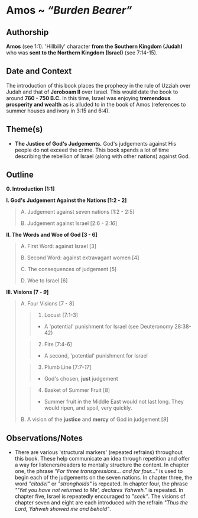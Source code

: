 # Amos ~ *“Burden Bearer”*


## Authorship
**Amos** (see 1:1).  'Hillbilly' character **from the Southern Kingdom (Judah)** who was **sent to the Northern Kingdom (Israel)** (see 7:14-15).


## Date and Context
The introduction of this book places the prophecy in the rule of Uzziah over Judah and that of **Jeroboam II** over Israel.  This would date the book to around **760 - 750 B.C.**  In this time, Israel was enjoying **tremendous prosperity and wealth** as is alluded to in the book of Amos (references to summer houses and ivory in 3:15 and 6:4).


## Theme(s)
- **The Justice of God's Judgements.**  God's judgements against His people do not exceed the crime.  This book spends a lot of time describing the rebellion of Israel (along with other nations) against God.


## Outline
**0. Introduction  [1:1]**

**I.  God's Judgement Against the Nations  [1:2 - 2]**

  > A. Judgement against seven nations  [1:2 - 2:5]
  > 
  > B. Judgement against Israel  [2:6 - 2:*16*]

**II. The Words and Woe of God  [3 - 6]**

  > A. First Word: against Israel  [3]
  > 
  > B. Second Word: against extravagant women  [4]
  > 
  > C. The consequences of judgement  [5]
  > 
  > D. Woe to Israel  [6]

**III. Visions  [7 - *9*]**

  > A. Four Visions  [7 - 8]
  >
  > > 1. Locust  [7:1-3]
  > >  - A 'potential' punishment for Israel (see Deuteronomy 28:38-42)
  >
  > > 2. Fire  [7:4-6]
  > >  - A second, 'potential' punishment for Israel
  >
  > > 3. Plumb Line [7:7-*17*]
  > >  - God's chosen, **just** judgement
  >
  > > 4. Basket of Summer Fruit [8]
  > >  - Summer fruit in the Middle East would not last long.  They would ripen, and spoil, very quickly.
  >
  > B. A vision of the **justice** and **mercy** of God in judgement [*9*]


## Observations/Notes
  - There are various 'structural markers' (repeated refrains) throughout this book.  These help communicate an idea through repetition and offer a way for listeners/readers to mentally structure the content.  In chapter one, the phrase *"For three transgressions... and for four..."* is used to begin each of the judgements on the seven nations.  In chapter three, the word *"citadel"* or *"strongholds"* is repeated.  In chapter four, the phrase *"'Yet you have not returned to Me', declares Yahweh."* is repeated.  In chapter five, Israel is repeatedly encouraged to *"seek"*.  The visions of chapter seven and eight are each introduced with the refrain *"Thus the Lord, Yahweh showed me and behold"*.

